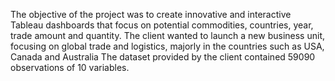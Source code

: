 The objective of the project was to create innovative and interactive Tableau dashboards that focus on potential commodities, countries, year, trade amount and quantity. The client wanted to launch a new business unit, focusing on global trade and logistics, majorly in the countries such as USA, Canada and Australia The dataset provided by the client contained 59090 observations of 10 variables.
